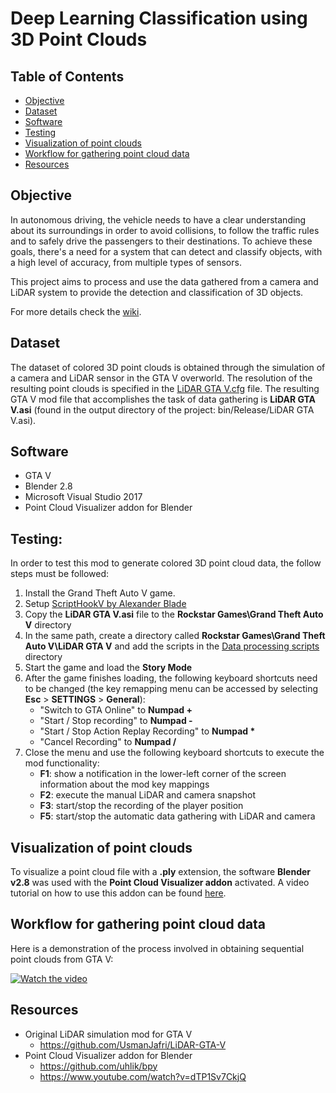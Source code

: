 # Deep Learning Classification using 3D Point Clouds 

## Table of Contents
- [Objective](#objective)
- [Dataset](#dataset)
- [Software](#software)
- [Testing](#testing)
- [Visualization of point clouds](#visualization-of-point-clouds)
- [Workflow for gathering point cloud data](#workflow-for-gathering-point-clooud-data)
- [Resources](#resources)

## Objective

In autonomous driving, the vehicle needs to have a clear understanding about its surroundings in order to avoid collisions, to follow the traffic rules and to safely drive the passengers to their destinations. To achieve these goals, there's a need for a system that can detect and classify objects, with a high level of accuracy, from multiple types of sensors. 

This project aims to process and use the data gathered from a camera and LiDAR system to provide the detection and classification of 3D objects. 

For more details check the [wiki](https://github.com/Diogo525/DL-Classification-using-3D-Point-Clouds/wiki).

## Dataset

The dataset of colored 3D point clouds is obtained through the simulation of a camera and LiDAR sensor in the GTA V overworld. The resolution of the resulting point clouds is specified in the [LiDAR GTA V.cfg](https://github.com/Diogo525/DL-Classification-using-3D-Point-Clouds/blob/master/Data%20processing%20scripts/LiDAR%20GTA%20V.cfg) file. The resulting GTA V mod file that accomplishes the task of data gathering is **LiDAR GTA V.asi** (found in the output directory of the project: bin/Release/LiDAR GTA V.asi).

## Software

- GTA V
- Blender 2.8
- Microsoft Visual Studio 2017
- Point Cloud Visualizer addon for Blender


## Testing:

In order to test this mod to generate colored 3D point cloud data, the follow steps must be followed:

1. Install the Grand Theft Auto V game.
2. Setup [ScriptHookV by Alexander Blade](http://www.dev-c.com/gtav/scripthookv/)
3. Copy the **LiDAR GTA V.asi** file to the **Rockstar Games\Grand Theft Auto V** directory
4. In the same path, create a directory called **Rockstar Games\Grand Theft Auto V\LiDAR GTA V** and add the scripts in the [Data processing scripts](https://github.com/Diogo525/DL-Classification-using-3D-Point-Clouds/tree/master/Data%20processing%20scripts) directory
5. Start the game and load the **Story Mode**
6. After the game finishes loading, the following keyboard shortcuts need to be changed (the key remapping menu can be accessed by selecting **Esc** > **SETTINGS** > **General**):
    - "Switch to GTA Online" to **Numpad +**
    - "Start / Stop recording" to **Numpad -**
    - "Start / Stop Action Replay Recording" to **Numpad &ast;**
    - "Cancel Recording" to **Numpad /**
7. Close the menu and use the following keyboard shortcuts to execute the mod functionality:
    - **F1**: show a notification in the lower-left corner of the screen information about the mod key mappings
    - **F2**: execute the manual LiDAR and camera snapshot
    - **F3**: start/stop the recording of the player position
    - **F5**: start/stop the automatic data gathering with LiDAR and camera

## Visualization of point clouds

To visualize a point cloud file with a **.ply** extension, the software **Blender v2.8** was used with the **Point Cloud Visualizer addon** activated. A video tutorial on how to use this addon can be found [here](https://www.youtube.com/watch?v=dTP1Sv7CkjQ).

## Workflow for gathering point cloud data

Here is a demonstration of the process involved in obtaining sequential point clouds from GTA V:

[![Watch the video](https://i.imgur.com/vKb2F1B.png)](https://www.youtube.com/watch?v=r82ptMSAvQM)

## Resources

- Original LiDAR simulation mod for GTA V
     - https://github.com/UsmanJafri/LiDAR-GTA-V
- Point Cloud Visualizer addon for Blender
     - https://github.com/uhlik/bpy
     - https://www.youtube.com/watch?v=dTP1Sv7CkjQ
